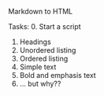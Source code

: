 Markdown to HTML

Tasks:
0. Start a script
1. Headings
2. Unordered listing
3. Ordered listing
4. Simple text
5. Bold and emphasis text
6. ... but why??